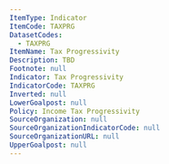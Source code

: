 ```yaml
---
ItemType: Indicator
ItemCode: TAXPRG
DatasetCodes:
  - TAXPRG
ItemName: Tax Progressivity
Description: TBD
Footnote: null
Indicator: Tax Progressivity
IndicatorCode: TAXPRG
Inverted: null
LowerGoalpost: null
Policy: Income Tax Progressivity
SourceOrganization: null
SourceOrganizationIndicatorCode: null
SourceOrganizationURL: null
UpperGoalpost: null
---
```


